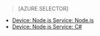 > [AZURE.SELECTOR]
- [Device: Node.js Service: Node.js](/documentation/articles/iot-hub-node-node-schedule-jobs/)
- [Device: Node.js Service: C#](/documentation/articles/iot-hub-csharp-node-schedule-jobs/)

